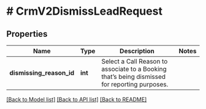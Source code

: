 # # CrmV2DismissLeadRequest

## Properties

Name | Type | Description | Notes
------------ | ------------- | ------------- | -------------
**dismissing_reason_id** | **int** | Select a Call Reason to associate to a Booking that’s being dismissed for reporting purposes. |

[[Back to Model list]](../../README.md#models) [[Back to API list]](../../README.md#endpoints) [[Back to README]](../../README.md)
